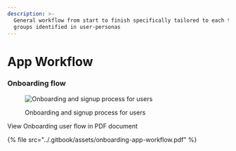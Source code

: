 ```yaml
---
description: >-
  General workflow from start to finish specifically tailored to each target
  groups identified in user-personas
---
```


# App Workflow

### Onboarding flow

<div data-full-width="true">

<figure><picture><source srcset="../.gitbook/assets/onboarding-app-workflow-dark.png" media="(prefers-color-scheme: dark)"><img src="../.gitbook/assets/onboarding-app-workflow.png" alt="Onboarding and signup process for users"></picture><figcaption><p>Onboarding and signup process for users</p></figcaption></figure>

</div>

View Onboarding user flow in PDF document

{% file src="../.gitbook/assets/onboarding-app-workflow.pdf" %}
